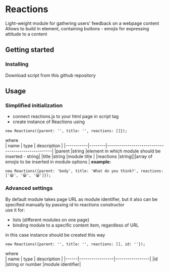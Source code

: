 # Reactions
Light-weight module for gathering users' feedback on a webpage content
Allows to build in element, containing buttons - emojis for expressing attitude to a content

## Getting started

### Installing 
Download script from this github repository
## Usage

### Simplified initialization
* connect reactions.js to your html page in script tag
* create instance of Reactions using 
```
new Reactions({parent: '', title: '', reactions: []});
```
where\
| name      | type   | description                                       |
|-----------|--------|---------------------------------------------------|
|parent     |string  |element in which module should be inserted - string|
|title      |string  |module title                                       |
|reactions  |string[]|array of emojis to be inserted in module options   |
**example:**
```
new Reactions({parent: 'body', title: 'What do you think?', reactions: ['😁', '😁', '😁']});
```
### Advanced settings
By default module takes page URL as module identifier, but it also can be specified manually by passing id to reactions constructor\
use it for:
* lists (different modules on one page)
* binding module to a specific content item, regardless of URL

in this case instance should be created this way
```
new Reactions({parent: '', title: '', reactions: [], id: ''});
```
where\
| name | type            | description     |
|------|-----------------|-----------------|
|id    |string or number |module identifier|





